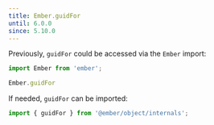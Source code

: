 ```yaml
---
title: Ember.guidFor
until: 6.0.0
since: 5.10.0
---
```



Previously, `guidFor` could be accessed via the `Ember` import:
```js
import Ember from 'ember';

Ember.guidFor
```

If needed, `guidFor` can be imported:
```js
import { guidFor } from '@ember/object/internals';
```
